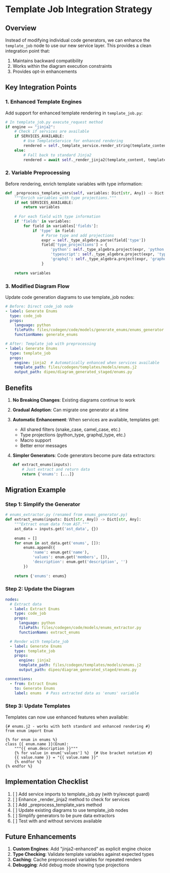 # Template Job Integration Strategy

## Overview

Instead of modifying individual code generators, we can enhance the `template_job` node to use our new service layer. This provides a clean integration point that:

1. Maintains backward compatibility
2. Works within the diagram execution constraints
3. Provides opt-in enhancements

## Key Integration Points

### 1. Enhanced Template Engines

Add support for enhanced template rendering in `template_job.py`:

```python
# In template_job.py execute_request method
if engine == "jinja2":
    # Check if services are available
    if SERVICES_AVAILABLE:
        # Use TemplateService for enhanced rendering
        rendered = self._template_service.render_string(template_content, **template_vars)
    else:
        # Fall back to standard Jinja2
        rendered = await self._render_jinja2(template_content, template_vars)
```

### 2. Variable Preprocessing

Before rendering, enrich template variables with type information:

```python
def _preprocess_template_vars(self, variables: Dict[str, Any]) -> Dict[str, Any]:
    """Enrich variables with type projections."""
    if not SERVICES_AVAILABLE:
        return variables
    
    # For each field with type information
    if 'fields' in variables:
        for field in variables['fields']:
            if 'type' in field:
                # Parse type and add projections
                expr = self._type_algebra.parse(field['type'])
                field['type_projections'] = {
                    'python': self._type_algebra.project(expr, 'python'),
                    'typescript': self._type_algebra.project(expr, 'typescript'),
                    'graphql': self._type_algebra.project(expr, 'graphql')
                }
    
    return variables
```

### 3. Modified Diagram Flow

Update code generation diagrams to use template_job nodes:

```yaml
# Before: Direct code_job node
- label: Generate Enums
  type: code_job
  props:
    language: python
    filePath: files/codegen/code/models/generate_enums/enums_generator.py
    functionName: generate_enums

# After: Template job with preprocessing
- label: Generate Enums
  type: template_job
  props:
    engine: jinja2  # Automatically enhanced when services available
    template_path: files/codegen/templates/models/enums.j2
    output_path: dipeo/diagram_generated_staged/enums.py
```

## Benefits

1. **No Breaking Changes**: Existing diagrams continue to work
2. **Gradual Adoption**: Can migrate one generator at a time
3. **Automatic Enhancement**: When services are available, templates get:
   - All shared filters (snake_case, camel_case, etc.)
   - Type projections (python_type, graphql_type, etc.)
   - Macro support
   - Better error messages

4. **Simpler Generators**: Code generators become pure data extractors:
   ```python
   def extract_enums(inputs):
       # Just extract and return data
       return {'enums': [...]}
   ```

## Migration Example

### Step 1: Simplify the Generator

```python
# enums_extractor.py (renamed from enums_generator.py)
def extract_enums(inputs: Dict[str, Any]) -> Dict[str, Any]:
    """Extract enum data from AST."""
    ast_data = inputs.get('ast_data', {})
    
    enums = []
    for enum in ast_data.get('enums', []):
        enums.append({
            'name': enum.get('name'),
            'values': enum.get('members', []),
            'description': enum.get('description', '')
        })
    
    return {'enums': enums}
```

### Step 2: Update the Diagram

```yaml
nodes:
  # Extract data
  - label: Extract Enums
    type: code_job
    props:
      language: python
      filePath: files/codegen/code/models/enums_extractor.py
      functionName: extract_enums

  # Render with template_job
  - label: Generate Enums
    type: template_job
    props:
      engine: jinja2
      template_path: files/codegen/templates/models/enums.j2
      output_path: dipeo/diagram_generated_staged/enums.py

connections:
  - from: Extract Enums
    to: Generate Enums
    label: enums  # Pass extracted data as 'enums' variable
```

### Step 3: Update Templates

Templates can now use enhanced features when available:

```jinja2
{# enums.j2 - works with both standard and enhanced rendering #}
from enum import Enum

{% for enum in enums %}
class {{ enum.name }}(Enum):
    """{{ enum.description }}"""
    {% for value in enum['values'] %}  {# Use bracket notation #}
    {{ value.name }} = "{{ value.name }}"
    {% endfor %}
{% endfor %}
```

## Implementation Checklist

1. [ ] Add service imports to template_job.py (with try/except guard)
2. [ ] Enhance _render_jinja2 method to check for services
3. [ ] Add _preprocess_template_vars method
4. [ ] Update existing diagrams to use template_job nodes
5. [ ] Simplify generators to be pure data extractors
6. [ ] Test with and without services available

## Future Enhancements

1. **Custom Engines**: Add "jinja2-enhanced" as explicit engine choice
2. **Type Checking**: Validate template variables against expected types
3. **Caching**: Cache preprocessed variables for repeated renders
4. **Debugging**: Add debug mode showing type projections